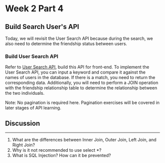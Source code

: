 # Week 2 Part 4

## Build Search User's API

Today, we will revisit the User Search API because during the search, we also need to determine the friendship status between users.

### Build User Search API

Refer to [User Search API](https://github.com/AppWorks-School-Materials/API-Doc/tree/master/Canchu#user-search-api), build this API for front-end. To implement the User Search API, you can input a keyword and compare it against the names of users in the database. If there is a match, you need to return the corresponding data. Additionally, you will need to perform a JOIN operation with the friendship relationship table to determine the relationship between the two individuals.

Note: No pagination is required here. Pagination exercises will be covered in later stages of API learning.

## Discussion
----
1. What are the differences between Inner Join, Outer Join, Left Join, and Right Join?
2. Why is it not recommended to use select *?
3. What is SQL Injection? How can it be prevented?